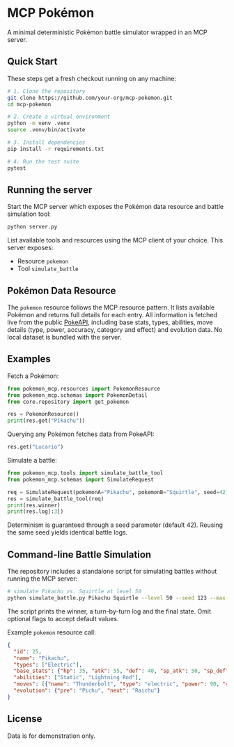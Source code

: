 # MCP Pokémon

A minimal deterministic Pokémon battle simulator wrapped in an MCP server.

## Quick Start

These steps get a fresh checkout running on any machine:

```bash
# 1. Clone the repository
git clone https://github.com/your-org/mcp-pokemon.git
cd mcp-pokemon

# 2. Create a virtual environment
python -m venv .venv
source .venv/bin/activate

# 3. Install dependencies
pip install -r requirements.txt

# 4. Run the test suite
pytest
```

## Running the server

Start the MCP server which exposes the Pokémon data resource and battle
simulation tool:

```bash
python server.py
```

List available tools and resources using the MCP client of your choice. This server exposes:

- Resource `pokemon`
- Tool `simulate_battle`

## Pokémon Data Resource

The `pokemon` resource follows the MCP resource pattern. It lists available
Pokémon and returns full details for each entry. All information is fetched live
from the public [PokeAPI](https://pokeapi.co/), including base stats, types,
abilities, move details (type, power, accuracy, category and effect) and
evolution data. No local dataset is bundled with the server.

## Examples

Fetch a Pokémon:

```python
from pokemon_mcp.resources import PokemonResource
from pokemon_mcp.schemas import PokemonDetail
from core.repository import get_pokemon

res = PokemonResource()
print(res.get("Pikachu"))
```

Querying any Pokémon fetches data from PokeAPI:

```python
res.get("Lucario")
```

Simulate a battle:

```python
from pokemon_mcp.tools import simulate_battle_tool
from pokemon_mcp.schemas import SimulateRequest

req = SimulateRequest(pokemonA="Pikachu", pokemonB="Squirtle", seed=42)
res = simulate_battle_tool(req)
print(res.winner)
print(res.log[:3])
```

Determinism is guaranteed through a seed parameter (default 42). Reusing the
same seed yields identical battle logs.

## Command-line Battle Simulation

The repository includes a standalone script for simulating battles without
running the MCP server:

```bash
# simulate Pikachu vs. Squirtle at level 50
python simulate_battle.py Pikachu Squirtle --level 50 --seed 123 --max-turns 200
```

The script prints the winner, a turn-by-turn log and the final state. Omit
optional flags to accept default values.

Example `pokemon` resource call:

```json
{
  "id": 25,
  "name": "Pikachu",
  "types": ["Electric"],
  "base_stats": {"hp": 35, "atk": 55, "def": 40, "sp_atk": 50, "sp_def": 50, "speed": 90},
  "abilities": ["Static", "Lightning Rod"],
  "moves": [{"name": "Thunderbolt", "type": "electric", "power": 90, "category": "special", "accuracy": 100, "effect": "may_paralyze"}, ...],
  "evolution": {"pre": "Pichu", "next": "Raichu"}
}
```

## License

Data is for demonstration only.
